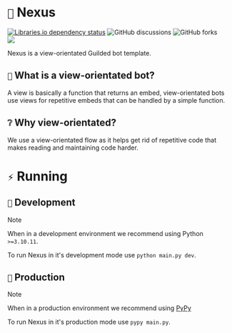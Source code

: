 # `🌌` Nexus
<p>
    <!-- Libraries.io dependency status -->
    <a href="https://libraries.io/github/teamsoundlabs/Nexus"><img alt="Libraries.io dependency status" src="https://img.shields.io/librariesio/github/teamsoundlabs/nexus?style=for-the-badge&logo=librariesdotio&logoColor=white&labelColor=%2324292F"></a>
    <!-- Github discussions -->
    <img alt="GitHub discussions" src="https://img.shields.io/github/discussions/teamsoundlabs/Nexus?style=for-the-badge&logo=github&logoColor=white&labelColor=%2324292F&color=%234493F8">
    <!-- GitHub forks -->
    <img alt="GitHub forks" src="https://img.shields.io/github/forks/teamsoundlabs/nexus?style=for-the-badge&logo=github&logoColor=white&labelColor=%2324292F&color=%234493F8">
    <!-- FOSSA project status -->
    <br>
    <a href="https://app.fossa.com/projects/git%2Bgithub.com%2Fteamsoundlabs%2FNexus?ref=badge_small" alt="FOSSA project status"><img src="https://app.fossa.com/api/projects/git%2Bgithub.com%2Fteamsoundlabs%2FNexus.svg?type=small"/></a>
</p>

Nexus is a view-orientated Guilded bot template.

## `👀` What is a view-orientated bot?

A view is basically a function that returns an embed, view-orientated bots use views for repetitive embeds that can be handled by a simple function.

## `❔` Why view-orientated?

We use a view-orientated flow as it helps get rid of repetitive code that makes reading and maintaining code harder.

# `⚡` Running

## `👻` Development

> [!NOTE]
> When in a development environment we recommend using Python `>=3.10.11`.

To run Nexus in it's development mode use `python main.py dev`.

## `🔌` Production

> [!NOTE]
> When in a production environment we recommend using [PyPy](https://www.pypy.org/)

To run Nexus in it's production mode use `pypy main.py`.
